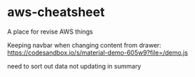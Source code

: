# aws-cheatsheet
A place for revise AWS things


Keeping navbar when changing content from drawer:
https://codesandbox.io/s/material-demo-605w9?file=/demo.js

need to sort out data not updating in summary